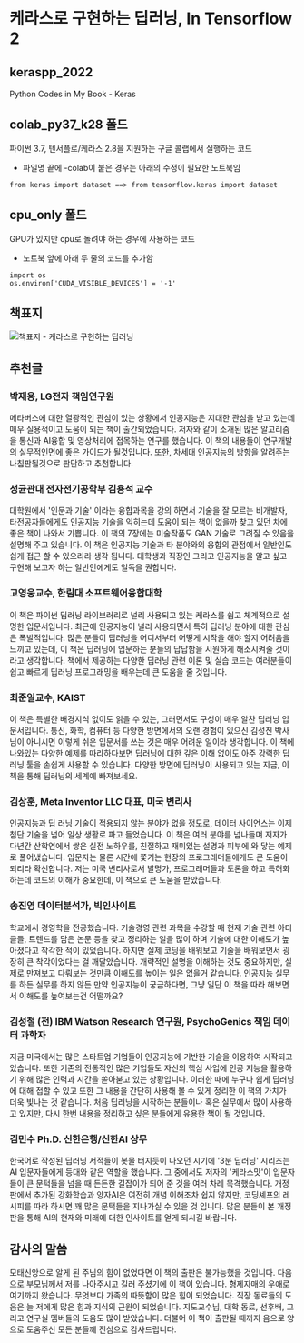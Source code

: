 # 케라스로 구현하는 딥러닝, In Tensorflow 2
## keraspp_2022
Python Codes in My Book - Keras

## colab_py37_k28 폴드
파이썬 3.7, 텐서플로/케라스 2.8을 지원하는 구글 콜랩에서 실행하는 코드
- 파일명 끝에 -colab이 붙은 경우는 아래의 수정이 필요한 노트북임
```
from keras import dataset ==> from tensorflow.keras import dataset
```

## cpu_only 폴드
GPU가 있지만 cpu로 돌려야 하는 경우에 사용하는 코드 
- 노트북 앞에 아래 두 줄의 코드를 추가함
```
import os
os.environ['CUDA_VISIBLE_DEVICES'] = '-1'
```

## 책표지
![책표지 - 케라스로 구현하는 딥러닝](https://user-images.githubusercontent.com/2564509/160268272-7bcff1d1-6eb2-420a-81cc-6e40f893d26c.jpg)

## 추천글
### 박재용, LG전자 책임연구원
메타버스에 대한 열광적인 관심이 있는 상황에서 인공지능은 지대한 관심을 받고 있는데 매우 실용적이고 도움이 되는 책이 출간되었습니다. 저자와 같이 소개된 많은 알고리즘을 통신과 AI융합 및 영상처리에 접목하는 연구를 했습니다. 이 책의 내용들이 연구개발의 실무적인면에 좋은 가이드가 될것입니다. 또한, 차세대 인공지능의 방향을 알려주는 나침판될것으로 판단하고 추천합니다.


### 성균관대 전자전기공학부 김용석 교수
대학원에서 '인문과 기술' 이라는 융합과목을 강의 하면서 기술을 잘 모르는 비개발자, 타전공자들에게도 인공지능 기술을 익히는데 도움이 되는 책이 없을까 찾고 있던 차에 좋은 책이 나와서 기쁩니다. 이 책의 7장에는 미술작품도  GAN 기술로 그려질 수 있음을 설명해 주고 있습니다. 이 책은 인공지능 기술과 타 분야와의 융합의 관점에서 일반인도 쉽게 접근 할 수 있으리라 생각 됩니다. 대학생과 직장인 그리고 인공지능을 알고 싶고 구현해 보고자 하는 일반인에게도 일독을 권합니다.


### 고영웅교수, 한림대 소프트웨어융합대학 
이 책은 파이썬 딥러닝 라이브러리로 널리 사용되고 있는 케라스를 쉽고 체계적으로 설명한 입문서입니다. 최근에 인공지능이 널리 사용되면서 특히 딥러닝 분야에 대한 관심은 폭발적입니다. 많은 분들이 딥러닝을 어디서부터 어떻게 시작을 해야 할지 어려움을 느끼고 있는데, 이 책은 딥러닝에 입문하는 분들의 답답함을 시원하게 해소시켜줄 것이라고 생각합니다. 책에서 제공하는 다양한 딥러닝 관련 이론 및 실습 코드는 여러분들이 쉽고 빠르게 딥러닝 프로그래밍을 배우는데 큰 도움을 줄 것입니다.


### 최준일교수, KAIST
이 책은 특별한 배경지식 없이도 읽을 수 있는, 그러면서도 구성이 매우 알찬 딥러닝 입문서입니다. 통신, 화학, 컴퓨터 등 다양한 방면에서의 오랜 경험이 있으신 김성진 박사님이 아니시면 이렇게 쉬운 입문서를 쓰는 것은 매우 어려운 일이라 생각합니다. 이 책에 나와있는 다양한 예제를 따라하다보면 딥러닝에 대한 깊은 이해 없이도 아주 강력한 딥러닝 툴을 손쉽게 사용할 수 있습니다. 다양한 방면에 딥러닝이 사용되고 있는 지금, 이 책을 통해 딥러닝의 세계에 빠져보세요.


### 김상훈, Meta Inventor LLC 대표, 미국 변리사
인공지능과 딥 러닝 기술이 적용되지 않는 분야가 없을 정도로, 데이터 사이언스는 이제 첨단 기술을 넘어 일상 생활로 파고 들었습니다. 이 책은 여러 분야를 넘나들며 저자가 다년간 산학연에서 쌓은 실전 노하우를, 친절하고 재미있는 설명과 피부에 와 닿는 예제로 풀어냈습니다. 입문자는 물론 시간에 쫓기는 현장의 프로그래머들에게도 큰 도움이 되리라 확신합니다. 저는 미국 변리사로서 발명가, 프로그래머들과 토론을 하고 특허화 하는데 코드의 이해가 중요한데, 이 책으로 큰 도움을 받았습니다.


### 송진영 데이터분석가, 빅인사이트
학교에서 경영학을 전공했습니다. 기술경영 관련 과목을 수강할 때 현재 기술 관련 아티클들, 트렌드를 담은 논문 등을 찾고 정리하는 일을 많이 하며 기술에 대한 이해도가 높아졌다고 착각한 적이 있었습니다. 하지만 실제 코딩을 배워보고 기술을 배워보면서 굉장히 큰 착각이었다는 걸 깨달았습니다. 개략적인 설명을 이해하는 것도 중요하지만, 실제로 만져보고 다뤄보는 것만큼 이해도를 높이는 일은 없을거 같습니다. 인공지능 실무를 하든 실무를 하지 않든 만약 인공지능이 궁금하다면, 그냥 일단 이 책을 따라 해보면서 이해도를 높여보는건 어떨까요?
 
 
### 김성철 (전) IBM Watson Research 연구원, PsychoGenics 책임 데이터 과학자
지금 미국에서는 많은 스타트업 기업들이 인공지능에 기반한 기술을 이용하여 시작되고 있습니다. 또한 기존의 전통적인 많은 기업들도 자신의 핵심 사업에 인공 지능을 활용하기 위해 많은 인력과 시간을 쏟아붇고 있는 상황입니다. 이러한 때에 누구나 쉽게 딥러닝에 대해 접할 수 있고 또한 그 내용을 간단히 사용해 볼 수 있게 정리한 이 책의 가치가 더욱 빛나는 것 같습니다. 처음 딥러닝을 시작하는 분들이나 혹은 실무에서 많이 사용하고 있지만, 다시 한번 내용을 정리하고 싶은 분들에게 유용한 책이 될 것입니다. 
 
 
### 김민수 Ph.D. 신한은행/신한AI 상무
한국어로 작성된 딥러닝 서적들이 봇물 터지듯이 나오던 시기에 '3분 딥러닝' 시리즈는 AI 입문자들에게 등대와 같은 역할을 했습니다. 그 중에서도 저자의 '케라스맛'이 입문자들이 큰 문턱들을 넘을 때 든든한 길잡이가 되어 준 것을 여러 차례 목격했습니다. 개정판에서 추가된 강화학습과 양자AI은 여전히 개념 이해조차 쉽지 않지만, 코딩셰프의 레시피를 따라 하시면 꽤 많은 문턱들을 지나가실 수 있을 것 입니다. 많은 분들이 본 개정판을 통해 AI의 현재와 미래에 대한 인사이트를 얻게 되시길 바랍니다.


## 감사의 말씀
모태신앙으로 알게 된 주님의 힘이 없었다면 이 책의 출판은 불가능했을 것입니다. 다음으로 부모님께서 저를 나아주시고 길러 주셨기에 이 책이 있습니다. 형제자매의 우애로 여기까지 왔습니다. 무엇보다 가족의 따뜻함이 많은 힘이 되었습니다. 직장 동료들의 도움은 늘 저에게 많은 힘과 지식의 근원이 되었습니다. 지도교수님, 대학 동료, 선후배, 그리고 연구실 멤버들의 도움도 많이 받았습니다. 더불어 이 책이 출판될 때까지 음으로 양으로 도움주신 모든 분들께 진심으로 감사드립니다. 
